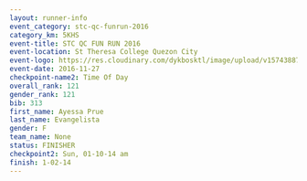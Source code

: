 ```yaml
---
layout: runner-info 
event_category: stc-qc-funrun-2016 
category_km: 5KHS 
event-title: STC QC FUN RUN 2016 
event-location: St Theresa College Quezon City 
event-logo: https://res.cloudinary.com/dykbosktl/image/upload/v1574388789/Logo/Fun_Run_Poster_tgejen.jpg 
event-date: 2016-11-27 
checkpoint-name2: Time Of Day 
overall_rank: 121
gender_rank: 121
bib: 313
first_name: Ayessa Prue
last_name: Evangelista
gender: F
team_name: None
status: FINISHER
checkpoint2: Sun, 01-10-14 am
finish: 1-02-14
---
```

